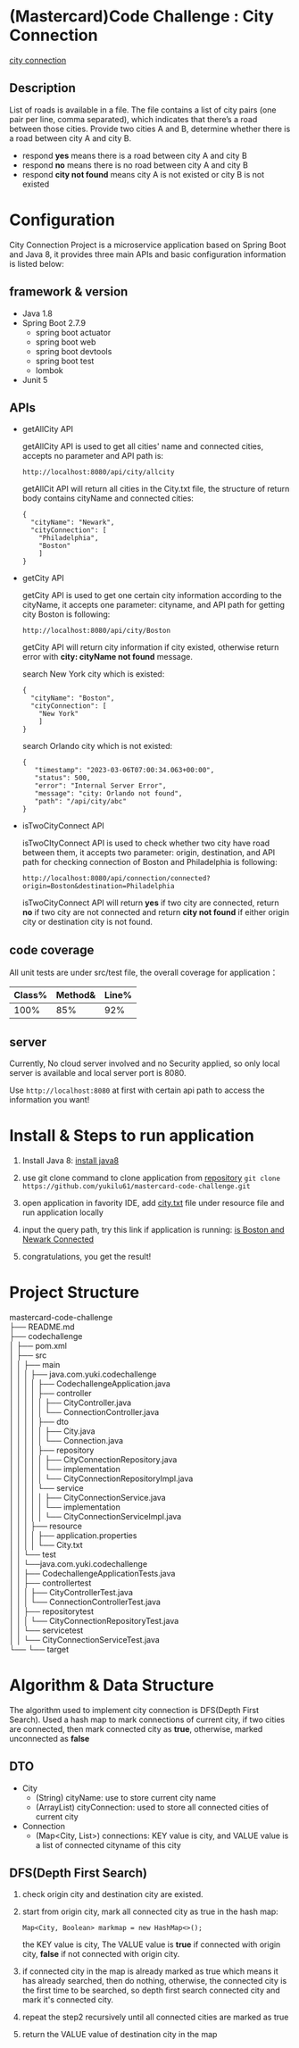 # (Mastercard)Code Challenge : City Connection

[city connection](https://github.com/yukilu61/mastercard-code-challenge)

## Description
List of roads is available in a file. The file contains a list of city pairs (one pair per line, comma separated), which indicates that there’s a road between those cities. Provide two cities A and B, determine whether there is a road between city A and city B.

- respond **yes** means there is a road between city A and city B
- respond **no** means there is no road between city A and city B
- respond **city not found** means city A is not existed or city B is not existed

# Configuration

City Connection Project is a microservice application based on Spring Boot and Java 8, it provides three main APIs and basic configuration information is listed below: 

## framework & version

- Java 1.8
- Spring Boot 2.7.9
	- spring boot actuator
	- spring boot web
	- spring boot devtools
	- spring boot test
	- lombok
- Junit 5

## APIs

- getAllCity API 
  
  getAllCity API is used to get all cities' name and connected cities, accepts no parameter and API path is:
  
  ```
  http://localhost:8080/api/city/allcity
  ```
  getAllCit API will return all cities in the City.txt file, the structure of return body contains cityName and connected cities:
  
  ```
  {
    "cityName": "Newark",
    "cityConnection": [
      "Philadelphia",
      "Boston"
      ]
  }
  ```
  
- getCity API

  getCity API is used to get one certain city information according to the cityName, it accepts one parameter: cityname, and API path for getting city Boston is following:
   
  ```
  http://localhost:8080/api/city/Boston
  ```
  getCity API will return city information if city existed, otherwise return error with **city: cityName not found** message.
   
  search New York city which is existed:
  ```
  {
    "cityName": "Boston",
    "cityConnection": [
      "New York"
      ]
  }
  ```
  search Orlando city which is not existed:
  ```
  {
     "timestamp": "2023-03-06T07:00:34.063+00:00",
     "status": 500,
     "error": "Internal Server Error",
     "message": "city: Orlando not found",
     "path": "/api/city/abc"
  }
  ```
   
- isTwoCityConnect API
   
  isTwoCItyConnect API is used to check whether two city have road between them, it accepts two parameter: origin, destination, and API path for checking connection of Boston and Philadelphia is following:
  ```
  http://localhost:8080/api/connection/connected?origin=Boston&destination=Philadelphia
  ```
     
  isTwoCityConnect API will return **yes** if two city are connected, return **no** if two city are not connected and return **city not found** if either origin city or destination city is not found.

## code coverage

All unit tests are under src/test file, the overall coverage for application：

|  Class%   |  Method& |  Line%  |
|  ------   |  ------  |  -----  |
|   100%    |    85%   |   92%   |
     
## server

Currently, No cloud server involved and no Security applied, so only local server is available and local server port is 8080.

Use ```http://localhost:8080``` at first with certain api path to access the information you want!


# Install & Steps to run application

1. Install Java 8: [install java8](https://docs.oracle.com/javase/8/docs/technotes/guides/install/install_overview.html)
2. use git clone command to clone application from [repository](https://github.com/yukilu61/mastercard-code-challenge.git)
```git clone https://github.com/yukilu61/mastercard-code-challenge.git```

3. open application in favority IDE, add [city.txt](https://github.com/yukilu61/mastercard-code-challenge/blob/main/codechallenge/src/main/resources/city.txt) file under resource file and run application locally
4. input the query path, try this link if application is running: [is Boston and Newark Connected](http://localhost:8080/api/connection/connected?origin=Boston&destination=Newark)
5. congratulations, you get the result!

# Project Structure

mastercard-code-challenge  
├── README.md  
├── codechallenge  
│   ├── pom.xml  
│   ├── src  
│   │   ├── main  
│   │   │   ├── java.com.yuki.codechallenge  
│   │   │   │   ├── CodechallengeApplication.java  
│   │   │   │   ├── controller  
│   │   │   │   │   ├── CityController.java  
│   │   │   │   │   └── ConnectionController.java  
│   │   │   │   ├── dto  
│   │   │   │   │   ├── City.java  
│   │   │   │   │   └── Connection.java  
│   │   │   │   ├── repository  
│   │   │   │   │   ├── CityConnectionRepository.java  
│   │   │   │   │   └── implementation  
│   │   │   │   │       └── CityConnectionRepositoryImpl.java  
│   │   │   │   └── service  
│   │   │   │   │   ├── CityConnectionService.java  
│   │   │   │   │   └── implementation  
│   │   │   │   │       └── CityConnectionServiceImpl.java  
│   │   │   ├── resource  
│   │   │   │   ├── application.properties  
│   │   │   │   └── City.txt  
│   │   └── test  
│   │       └──java.com.yuki.codechallenge  
│   │          ├── CodechallengeApplicationTests.java  
│   │          ├── controllertest  
│   │          │   ├── CityControllerTest.java  
│   │          │   └── ConnectionControllerTest.java  
│   │          ├── repositorytest  
│   │          │   └── CityConnectionRepositoryTest.java  
│   │          └── servicetest  
│   │              └── CityConnectionServiceTest.java  
└── └── target  

# Algorithm & Data Structure

The algorithm used to implement city connection is DFS(Depth First Search). 
Used a hash map to mark connections of current city, if two cities are connected, then mark connected city as **true**, otherwise, marked unconnected as **false**

## DTO

- City
  - (String) cityName: use to store current city name
  - (ArrayList<String>) cityConnection: used to store all connected cities of current city
- Connection
  - (Map<City, List<String>>) connections: KEY value is city, and VALUE value is a list of connected cityname of this city

## DFS(Depth First Search)

1.  check origin city and destination city are existed. 
2.  start from origin city, mark all connected city as true in the hash map: 

    ```Map<City, Boolean> markmap = new HashMap<>();```

    the KEY value is city, The VALUE value is **true** if connected with origin city, **false** if not connected with origin city.

3.  if connected city in the map is already marked as true which means it has already searched, then do nothing, otherwise, the connected city is the first time to be searched, so depth first search connected city and mark it's connected city.
4.  repeat the step2 recursively until all connected cities are marked as true
5.  return the VALUE value of destination city in the map
